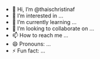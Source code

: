 - 👋 Hi, I’m @thaischristinaf
- 👀 I’m interested in ...
- 🌱 I’m currently learning ...
- 💞️ I’m looking to collaborate on ...
- 📫 How to reach me ...
- 😄 Pronouns: ...
- ⚡ Fun fact: ...

<!---
thaischristinaf/thaischristinaf is a ✨ special ✨ repository because its `README.md` (this file) appears on your GitHub profile.
You can click the Preview link to take a look at your changes.
--->
